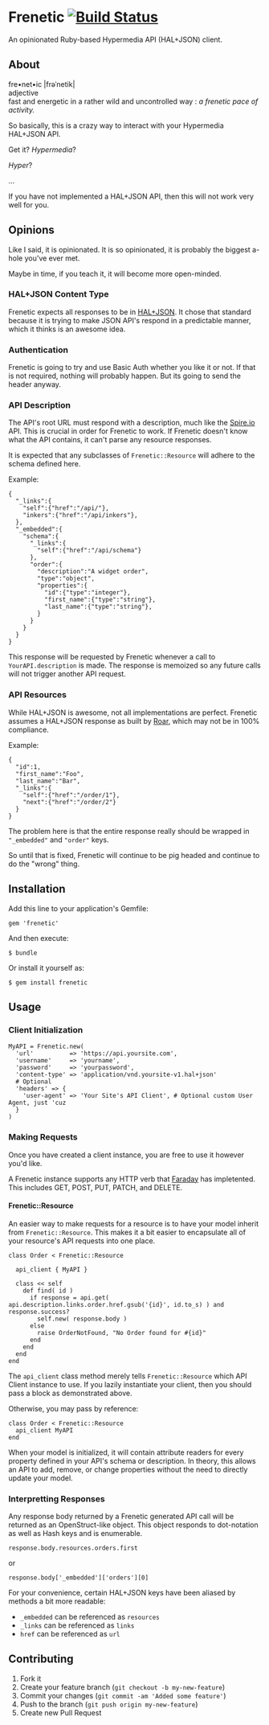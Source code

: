 # Frenetic [![Build Status][travis_status]][travis]

[travis_status]: https://secure.travis-ci.org/dlindahl/frenetic.png
[travis]: http://travis-ci.org/dlindahl/frenetic

An opinionated Ruby-based Hypermedia API (HAL+JSON) client.

## About

fre&bull;net&bull;ic |frəˈnetik|<br/>
adjective<br/>
fast and energetic in a rather wild and uncontrolled way : *a frenetic pace of activity.*

So basically, this is a crazy way to interact with your Hypermedia HAL+JSON API.

Get it? *Hypermedia*?

*Hyper*?

...

If you have not implemented a HAL+JSON API, then this will not work very well for you.

## Opinions

Like I said, it is opinionated. It is so opinionated, it is probably the biggest
a-hole you've ever met.

Maybe in time, if you teach it, it will become more open-minded.

### HAL+JSON Content Type

Frenetic expects all responses to be in [HAL+JSON][hal_json]. It chose that
standard because it is trying to make JSON API's respond in a predictable
manner, which it thinks is an awesome idea.

### Authentication

Frenetic is going to try and use Basic Auth whether you like it or not. If
that is not required, nothing will probably happen. But its going to send the
header anyway.

### API Description

The API's root URL must respond with a description, much like the
[Spire.io][spire.io] API. This is crucial in order for Frenetic to work. If
Frenetic doesn't know what the API contains, it can't parse any resource
responses.

It is expected that any subclasses of `Frenetic::Resource` will adhere to the
schema defined here.

Example:

    {
      "_links":{
        "self":{"href":"/api/"},
        "inkers":{"href":"/api/inkers"},
      },
      "_embedded":{
        "schema":{
          "_links":{
            "self":{"href":"/api/schema"}
          },
          "order":{
            "description":"A widget order",
            "type":"object",
            "properties":{
              "id":{"type":"integer"},
              "first_name":{"type":"string"},
              "last_name":{"type":"string"},
            }
          }
        }
      }
    }

This response will be requested by Frenetic whenever a call to
`YourAPI.description` is made. The response is memoized so any future calls
will not trigger another API request.

### API Resources

While HAL+JSON is awesome, not all implementations are perfect. Frenetic
assumes a HAL+JSON response as built by [Roar], which may not be in 100%
compliance.

Example:

    {
      "id":1,
      "first_name":"Foo",
      "last_name":"Bar",
      "_links":{
        "self":{"href":"/order/1"},
        "next":{"href":"/order/2"}
      }
    }

The problem here is that the entire response really should be wrapped in
`"_embedded"` and `"order"` keys.

So until that is fixed, Frenetic will continue to be pig headed and continue
to do the "wrong" thing.

## Installation

Add this line to your application's Gemfile:

    gem 'frenetic'

And then execute:

    $ bundle

Or install it yourself as:

    $ gem install frenetic

## Usage

### Client Initialization

    MyAPI = Frenetic.new(
      'url'          => 'https://api.yoursite.com',
      'username'     => 'yourname',
      'password'     => 'yourpassword',
      'content-type' => 'application/vnd.yoursite-v1.hal+json'
      # Optional
      'headers' => {
        'user-agent' => 'Your Site's API Client', # Optional custom User Agent, just 'cuz
      }
    )

### Making Requests

Once you have created a client instance, you are free to use it however you'd
like.

A Frenetic instance supports any HTTP verb that [Faraday][faraday] has
impletented. This includes GET, POST, PUT, PATCH, and DELETE.

#### Frenetic::Resource

An easier way to make requests for a resource is to have your model inherit from
`Frenetic::Resource`. This makes it a bit easier to encapsulate all of your
resource's API requests into one place.

    class Order < Frenetic::Resource

      api_client { MyAPI }

      class << self
        def find( id )
          if response = api.get( api.description.links.order.href.gsub('{id}', id.to_s) ) and response.success?
            self.new( response.body )
          else
            raise OrderNotFound, "No Order found for #{id}"
          end
        end
      end
    end

The `api_client` class method merely tells `Frenetic::Resource` which API Client
instance to use. If you lazily instantiate your client, then you should pass a
block as demonstrated above.

Otherwise, you may pass by reference:

    class Order < Frenetic::Resource
      api_client MyAPI
    end

When your model is initialized, it will contain attribute readers for every
property defined in your API's schema or description. In theory, this allows an
API to add, remove, or change properties without the need to directly update
your model.

### Interpretting Responses

Any response body returned by a Frenetic generated API call will be returned as
an OpenStruct-like object. This object responds to dot-notation as well as Hash
keys and is enumerable.

    response.body.resources.orders.first

or

    response.body['_embedded']['orders'][0]

For your convenience, certain HAL+JSON keys have been aliased by methods a bit
more readable:

  * `_embedded` can be referenced as `resources`
  * `_links` can be referenced as `links`
  * `href` can be referenced as `url`

## Contributing

1. Fork it
2. Create your feature branch (`git checkout -b my-new-feature`)
3. Commit your changes (`git commit -am 'Added some feature'`)
4. Push to the branch (`git push origin my-new-feature`)
5. Create new Pull Request

[hal_json]: http://stateless.co/hal_specification.html
[spire.io]: http://api.spire.io/
[roar]: https://github.com/apotonick/roar
[faraday]: https://github.com/technoweenie/faraday